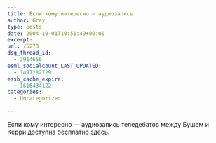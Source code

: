 ```yaml
---
title: Если кому интересно — аудиозапись
author: Gray
type: posts
date: 2004-10-01T10:51:49+00:00
excerpt:
url: /5273
dsq_thread_id:
  - 3914656
esml_socialcount_LAST_UPDATED:
  - 1497282729
essb_cache_expire:
  - 1616434122
categories:
  - Uncategorized

---
```








Если кому интересно &#8212; аудиозапись теледебатов между Бушем и Керри доступна бесплатно <a href="http://www.audible.com/debates" target="_blank">здесь</a>.